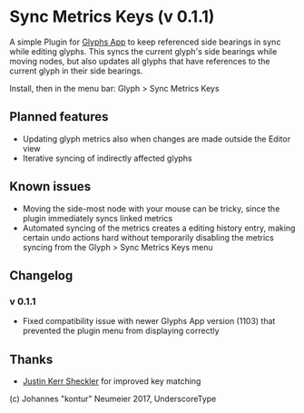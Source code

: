 # Sync Metrics Keys (v 0.1.1)

A simple Plugin for [Glyphs App](https://glyphsapp.com) to keep referenced side bearings in sync while editing glyphs. This syncs the current glyph's side bearings while moving nodes, but also updates all glyphs that have references to the current glyph in their side bearings.

Install, then in the menu bar: Glyph > Sync Metrics Keys

## Planned features
- Updating glyph metrics also when changes are made outside the Editor view
- Iterative syncing of indirectly affected glyphs

## Known issues
- Moving the side-most node with your mouse can be tricky, since the plugin immediately syncs linked metrics
- Automated syncing of the metrics creates a editing history entry, making certain undo actions hard without temporarily disabling the metrics syncing from the Glyph > Sync Metrics Keys menu

## Changelog

### v 0.1.1
- Fixed compatibility issue with newer Glyphs App version (1103) that prevented the plugin menu from displaying correctly


## Thanks
- [Justin Kerr Sheckler](https://github.com/jayKayEss) for improved key matching

(c) Johannes "kontur" Neumeier 2017, UnderscoreType